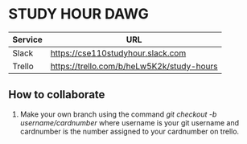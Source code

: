 # STUDY HOUR DAWG

| Service | URL |
|-----|-----|
| Slack | https://cse110studyhour.slack.com |
| Trello | https://trello.com/b/heLw5K2k/study-hours |

## How to collaborate
1. Make your own branch using the command *git checkout -b username/cardnumber* where username is your git username and cardnumber is the number assigned to your cardnumber on trello.

